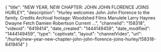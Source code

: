 {
    "title": "NEW YEAR, NEW CHAPTER: JOHN JOHN FLORENCE JOINS HURLEY",
    "description": "Hurley welcomes John John Florence to the family. Credits Archival footage: Woodshed Films Manulele Larry Haynes Dwayne Fetch Damien Robertson Current ...",
    "channelid": "158318",
    "videoid": "6419414",
    "date_created": "1444149459",
    "date_modified": "1444149459",
    "type": "captivate",
    "layout": "channelVideo",
    "url": "\/hurley\/new-year-new-chapter-john-john-florence-joins-hurley\/158318-6419414"
}